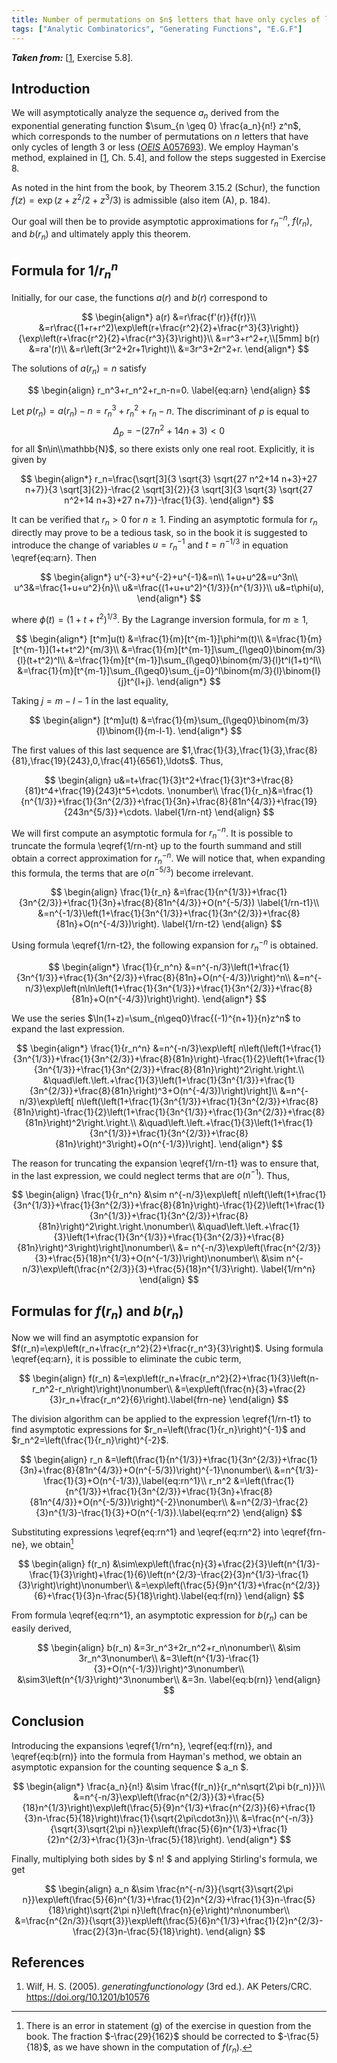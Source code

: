```yaml
---
title: Number of permutations on $n$ letters that have only cycles of length $3$ or less (Hayman's method)
tags: ["Analytic Combinatorics", "Generating Functions", "E.G.F"]
---
```


***Taken from:*** \[[1](#Wilf2005), Exercise 5.8\].

## Introduction

We will asymptotically analyze the sequence $a_n$ derived from the exponential generating function $\sum_{n \geq 0} \frac{a_n}{n!} z^n$, which corresponds to the number of permutations on $n$ letters that have only cycles of length $3$ or less (<a href="https://oeis.org/A057693" target="_blank">*OEIS* A057693</a>). We employ Hayman's method, explained in \[[1](#Wilf2005), Ch. 5.4\], and follow the steps suggested in Exercise 8.

As noted in the hint from the book, by Theorem 3.15.2 (Schur), the function $f(z)=\exp\left(z + z^2/2 + z^3/3 \right)$ is admissible (also item (A), p. 184).

Our goal will then be to provide asymptotic approximations for $r_n^{-n}$, $f(r_n)$, and $b(r_n)$ and ultimately apply this theorem.

## Formula for $1/r_n^n$

Initially, for our case, the functions $a(r)$ and $b(r)$ correspond to  

$$
\begin{align*}  
    a(r)  
    &=r\frac{f'(r)}{f(r)}\\  
    &=r\frac{(1+r+r^2)\exp\left(r+\frac{r^2}{2}+\frac{r^3}{3}\right)}{\exp\left(r+\frac{r^2}{2}+\frac{r^3}{3}\right)}\\  
    &=r^3+r^2+r,\\[5mm]  
    b(r)  
    &=ra'(r)\\  
    &=r\left(3r^2+2r+1\right)\\  
    &=3r^3+2r^2+r.  
\end{align*}  
$$

The solutions of $a(r_n)=n$ satisfy  

$$
\begin{align}  
    r_n^3+r_n^2+r_n-n=0. \label{eq:arn}  
\end{align}
$$

Let $p(r_n)=a(r_n)-n=r_n^3+r_n^2+r_n-n$. The discriminant of $p$ is equal to $$\Delta_p=-(27n^2+14n+3)<0$$ for all $n\in\\mathbb{N}$, so there exists only one real root. Explicitly, it is given by

$$
\begin{align*}  
    r_n=\frac{\sqrt[3]{3 \sqrt{3} \sqrt{27 n^2+14 n+3}+27 n+7}}{3 \sqrt[3]{2}}-\frac{2 \sqrt[3]{2}}{3 \sqrt[3]{3 \sqrt{3} \sqrt{27 n^2+14 n+3}+27 n+7}}-\frac{1}{3}.
\end{align*}
$$

It can be verified that $r_n>0$ for $n\geq 1$. Finding an asymptotic formula for $r_n$ directly may prove to be a tedious task, so in the book it is suggested to introduce the change of variables $u=r_n^{-1}$ and $t=n^{-1/3}$ in equation \eqref{eq:arn}. Then  

$$
\begin{align*}  
    u^{-3}+u^{-2}+u^{-1}&=n\\  
    1+u+u^2&=u^3n\\  
    u^3&=\frac{1+u+u^2}{n}\\  
    u&=\frac{(1+u+u^2)^{1/3}}{n^{1/3}}\\  
    u&=t\phi(u),  
\end{align*}
$$

where $\phi(t)=(1+t+t^2)^{1/3}$. By the Lagrange inversion formula, for $m\geq1$,  

$$
\begin{align*}  
    [t^m]u(t)  
    &=\frac{1}{m}[t^{m-1}]\phi^m(t)\\  
    &=\frac{1}{m}[t^{m-1}](1+t+t^2)^{m/3}\\  
    &=\frac{1}{m}[t^{m-1}]\sum_{l\geq0}\binom{m/3}{l}(t+t^2)^l\\  
    &=\frac{1}{m}[t^{m-1}]\sum_{l\geq0}\binom{m/3}{l}t^l(1+t)^l\\    
    &=\frac{1}{m}[t^{m-1}]\sum_{l\geq0}\sum_{j=0}^l\binom{m/3}{l}\binom{l}{j}t^{l+j}.  
\end{align*}
$$

Taking $j=m-l-1$ in the last equality,  

$$
\begin{align*}  
    [t^m]u(t)  
    &=\frac{1}{m}\sum_{l\geq0}\binom{m/3}{l}\binom{l}{m-l-1}.  
\end{align*}
$$

The first values of this last sequence are $1,\frac{1}{3},\frac{1}{3},\frac{8}{81},\frac{19}{243},0,\frac{41}{6561},\ldots$. Thus,

$$
\begin{align}  
    u&=t+\frac{1}{3}t^2+\frac{1}{3}t^3+\frac{8}{81}t^4+\frac{19}{243}t^5+\cdots. \nonumber\\  
    \frac{1}{r_n}&=\frac{1}{n^{1/3}}+\frac{1}{3n^{2/3}}+\frac{1}{3n}+\frac{8}{81n^{4/3}}+\frac{19}{243n^{5/3}}+\cdots. \label{1/rn-nt}  
\end{align}
$$

We will first compute an asymptotic formula for $r_n^{-n}$. It is possible to truncate the formula \eqref{1/rn-nt} up to the fourth summand and still obtain a correct approximation for $r_n^{-n}$. We will notice that, when expanding this formula, the terms that are $o(n^{-5/3})$ become irrelevant.  

$$
\begin{align}
    \frac{1}{r_n}  
    &=\frac{1}{n^{1/3}}+\frac{1}{3n^{2/3}}+\frac{1}{3n}+\frac{8}{81n^{4/3}}+O(n^{-5/3}) \label{1/rn-t1}\\  
    &=n^{-1/3}\left(1+\frac{1}{3n^{1/3}}+\frac{1}{3n^{2/3}}+\frac{8}{81n}+O(n^{-4/3})\right). \label{1/rn-t2}  
\end{align}
$$

Using formula \eqref{1/rn-t2}, the following expansion for $r_n^{-n}$ is obtained.

$$
\begin{align*}  
    \frac{1}{r_n^n}  
    &=n^{-n/3}\left(1+\frac{1}{3n^{1/3}}+\frac{1}{3n^{2/3}}+\frac{8}{81n}+O(n^{-4/3})\right)^n\\  
    &=n^{-n/3}\exp\left(n\ln\left(1+\frac{1}{3n^{1/3}}+\frac{1}{3n^{2/3}}+\frac{8}{81n}+O(n^{-4/3})\right)\right).
\end{align*}
$$

We use the series $\ln(1+z)=\sum_{n\geq0}\frac{(-1)^{n+1}}{n}z^n$ to expand the last expression.  

$$
\begin{align*}  
    \frac{1}{r_n^n}  
    &=n^{-n/3}\exp\left[ n\left(\left(1+\frac{1}{3n^{1/3}}+\frac{1}{3n^{2/3}}+\frac{8}{81n}\right)-\frac{1}{2}\left(1+\frac{1}{3n^{1/3}}+\frac{1}{3n^{2/3}}+\frac{8}{81n}\right)^2\right.\right.\\  
    &\quad\left.\left.+\frac{1}{3}\left(1+\frac{1}{3n^{1/3}}+\frac{1}{3n^{2/3}}+\frac{8}{81n}\right)^3+O(n^{-4/3})\right)\right]\\  
    &=n^{-n/3}\exp\left[ n\left(\left(1+\frac{1}{3n^{1/3}}+\frac{1}{3n^{2/3}}+\frac{8}{81n}\right)-\frac{1}{2}\left(1+\frac{1}{3n^{1/3}}+\frac{1}{3n^{2/3}}+\frac{8}{81n}\right)^2\right.\right.\\  
    &\quad\left.\left.+\frac{1}{3}\left(1+\frac{1}{3n^{1/3}}+\frac{1}{3n^{2/3}}+\frac{8}{81n}\right)^3\right)+O(n^{-1/3})\right].
\end{align*}
$$

The reason for truncating the expansion \eqref{1/rn-t1} was to ensure that, in the last expression, we could neglect terms that are $o(n^{-1})$. Thus,  

$$
\begin{align}
    \frac{1}{r_n^n}
    &\sim n^{-n/3}\exp\left[ n\left(\left(1+\frac{1}{3n^{1/3}}+\frac{1}{3n^{2/3}}+\frac{8}{81n}\right)-\frac{1}{2}\left(1+\frac{1}{3n^{1/3}}+\frac{1}{3n^{2/3}}+\frac{8}{81n}\right)^2\right.\right.\nonumber\\
    &\quad\left.\left.+\frac{1}{3}\left(1+\frac{1}{3n^{1/3}}+\frac{1}{3n^{2/3}}+\frac{8}{81n}\right)^3\right)\right]\nonumber\\
    &= n^{-n/3}\exp\left(\frac{n^{2/3}}{3}+\frac{5}{18}n^{1/3}+O(n^{-1/3})\right)\nonumber\\
    &\sim n^{-n/3}\exp\left(\frac{n^{2/3}}{3}+\frac{5}{18}n^{1/3}\right). \label{1/rn^n}
\end{align}
$$

## Formulas for $f(r_n)$ and $b(r_n)$

Now we will find an asymptotic expansion for $f(r_n)=\exp\left(r_n+\frac{r_n^2}{2}+\frac{r_n^3}{3}\right)$. Using formula \eqref{eq:arn}, it is possible to eliminate the cubic term,

$$
\begin{align}  
    f(r_n)  
    &=\exp\left(r_n+\frac{r_n^2}{2}+\frac{1}{3}\left(n-r_n^2-r_n\right)\right)\nonumber\\  
    &=\exp\left(\frac{n}{3}+\frac{2}{3}r_n+\frac{r_n^2}{6}\right).\label{frn-ne}  
\end{align}
$$

The division algorithm can be applied to the expression \eqref{1/rn-t1} to find asymptotic expressions for $r_n=\left(\frac{1}{r_n}\right)^{-1}$ and $r_n^2=\left(\frac{1}{r_n}\right)^{-2}$.

$$
\begin{align}  
    r_n  
    &=\left(\frac{1}{n^{1/3}}+\frac{1}{3n^{2/3}}+\frac{1}{3n}+\frac{8}{81n^{4/3}}+O(n^{-5/3})\right)^{-1}\nonumber\\  
    &=n^{1/3}-\frac{1}{3}+O(n^{-1/3}),\label{eq:rn^1}\\
    r_n^2  
    &=\left(\frac{1}{n^{1/3}}+\frac{1}{3n^{2/3}}+\frac{1}{3n}+\frac{8}{81n^{4/3}}+O(n^{-5/3})\right)^{-2}\nonumber\\  
    &=n^{2/3}-\frac{2}{3}n^{1/3}-\frac{1}{3}+O(n^{-1/3}).\label{eq:rn^2}  
\end{align}
$$

Substituting expressions \eqref{eq:rn^1} and \eqref{eq:rn^2} into \eqref{frn-ne}, we obtain[^Error8]

$$
\begin{align}
    f(r_n)
    &\sim\exp\left(\frac{n}{3}+\frac{2}{3}\left(n^{1/3}-\frac{1}{3}\right)+\frac{1}{6}\left(n^{2/3}-\frac{2}{3}n^{1/3}-\frac{1}{3}\right)\right)\nonumber\\
    &=\exp\left(\frac{5}{9}n^{1/3}+\frac{n^{2/3}}{6}+\frac{1}{3}n-\frac{5}{18}\right).\label{eq:f(rn)}
\end{align}
$$

From formula \eqref{eq:rn^1}, an asymptotic expression for $b(r_n)$ can be easily derived,  

$$
\begin{align}
    b(r_n)
    &=3r_n^3+2r_n^2+r_n\nonumber\\
    &\sim 3r_n^3\nonumber\\
    &=3\left(n^{1/3}-\frac{1}{3}+O(n^{-1/3})\right)^3\nonumber\\
    &\sim3\left(n^{1/3}\right)^3\nonumber\\
    &=3n. \label{eq:b(rn)}
\end{align} 
$$

## Conclusion

Introducing the expansions \eqref{1/rn^n}, \eqref{eq:f(rn)}, and \eqref{eq:b(rn)} into the formula from Hayman's method, we obtain an asymptotic expansion for the counting sequence $ a_n $.  

$$
\begin{align*}
    \frac{a_n}{n!}
    &\sim \frac{f(r_n)}{r_n^n\sqrt{2\pi b(r_n)}}\\
    &=n^{-n/3}\exp\left(\frac{n^{2/3}}{3}+\frac{5}{18}n^{1/3}\right)\exp\left(\frac{5}{9}n^{1/3}+\frac{n^{2/3}}{6}+\frac{1}{3}n-\frac{5}{18}\right)\frac{1}{\sqrt{2\pi\cdot3n}}\\
    &=\frac{n^{-n/3}}{\sqrt{3}\sqrt{2\pi n}}\exp\left(\frac{5}{6}n^{1/3}+\frac{1}{2}n^{2/3}+\frac{1}{3}n-\frac{5}{18}\right).
\end{align*}
$$

Finally, multiplying both sides by $ n! $ and applying Stirling's formula, we get  

$$
\begin{align}
    a_n
    &\sim \frac{n^{-n/3}}{\sqrt{3}\sqrt{2\pi n}}\exp\left(\frac{5}{6}n^{1/3}+\frac{1}{2}n^{2/3}+\frac{1}{3}n-\frac{5}{18}\right)\sqrt{2\pi n}\left(\frac{n}{e}\right)^n\nonumber\\
    &=\frac{n^{2n/3}}{\sqrt{3}}\exp\left(\frac{5}{6}n^{1/3}+\frac{1}{2}n^{2/3}-\frac{2}{3}n-\frac{5}{18}\right).
\end{align}
$$

## References

1. <a id="Wilf2005"></a> Wilf, H. S. (2005). *generatingfunctionology* (3rd ed.). AK Peters/CRC. <a href="https://doi.org/10.1201/b10576" target="_blank">https://doi.org/10.1201/b10576</a>


[^Error8]: There is an error in statement (g) of the exercise in question from the book. The fraction $-\frac{29}{162}$ should be corrected to $-\frac{5}{18}$, as we have shown in the computation of $f(r_n)$.